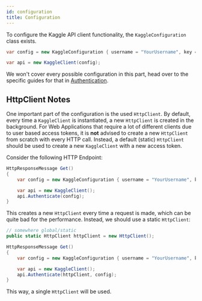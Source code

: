 ```yaml
---
id: configuration
title: Configuration
---
```


To configure the Kaggle API client functionality, the `KaggleConfiguration` class exists.

```csharp
var config = new KaggleConfiguration { username = "YourUsername", key = "YourKey" };

var api = new KaggleClient(config);
```

We won't cover every possible configuration in this part, head over to the specific guides for that in [Authentication](authentication).

## HttpClient Notes

One important part of the configuration is the used `HttpClient`. By default, every time a `KaggleClient` is instantiated, a new `HttpClient` is created in the background. For Web Applications that require a lot of different clients due to user based access tokens, it is **not** advised to create a new `HttpClient` from scratch with every HTTP call. Instead, a default (static) `HttpClient` should be used to create a new `KaggleClient` with a new access token.

Consider the following HTTP Endpoint:

```csharp
HttpResponseMessage Get()
{
    var config = new KaggleConfiguration { username = "YourUsername", key = "YourKey" };

    var api = new KaggleClient(); 
    api.Authenticate(config);
}
```

This creates a new `HttpClient` every time a request is made, which can be quite bad for the performance. Instead, we should use a static `HttpClient`:

```csharp
// somewhere global/static
public static HttpClient httpClient = new HttpClient();

HttpResponseMessage Get()
{
    var config = new KaggleConfiguration { username = "YourUsername", key = "YourKey" };

    var api = new KaggleClient();
    api.Authenticate(httpClient, config);
}
```

This way, a single `HttpClient` will be used.
